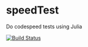 # speedTest
Do codespeed tests using Julia
 
 [![Build Status](https://travis-ci.org/sanpitch/speedTest.svg?branch=master)](https://travis-ci.org/sanpitch/speedTest)
 
 
 
 
 
 
 
 
 
 
 
 
 
 
